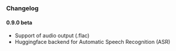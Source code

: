 ###  Changelog

#### 0.9.0 beta
- Support of audio output (.flac)
- Huggingface backend for Automatic Speech Recognition (ASR)
